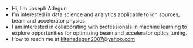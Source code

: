 - Hi, I’m Joseph Adegun
- I’m interested in data science and analytics applicable to ion sources, beam and accelerator physics
- I am interested in collaborating with professionals in machine learning to explore opportunities for optimizing beam and accelerator optics tuning.
- How to reach me at kitanadegun2007@yahoo.com

<!---
j-adegun/j-adegun is a ✨ special ✨ repository because its `README.md` (this file) appears on your GitHub profile.
You can click the Preview link to take a look at your changes.
--->
